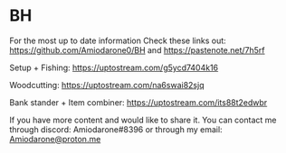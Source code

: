 # BH

For the most up to date information
Check these links out: https://github.com/Amiodarone0/BH and https://pastenote.net/7h5rf

Setup + Fishing: https://uptostream.com/g5ycd7404k16

Woodcutting: https://uptostream.com/na6swai82sjq

Bank stander + Item combiner: https://uptostream.com/its88t2edwbr

If you have more content and would like to share it. You can contact me through discord: Amiodarone#8396 or through my email: Amiodarone@proton.me

